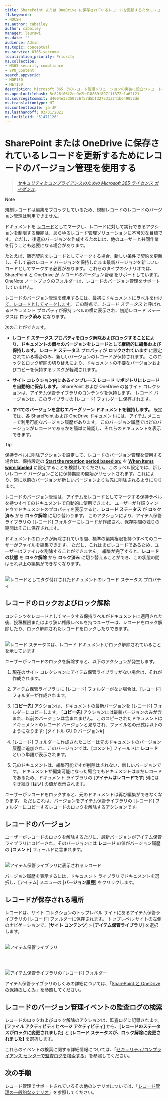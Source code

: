 ```yaml
---
title: SharePoint または OneDrive に保存されているレコードを更新するためにレコードのバージョン管理を使用する
f1.keywords:
- NOCSH
ms.author: cabailey
author: cabailey
manager: laurawi
ms.date: ''
audience: Admin
ms.topic: conceptual
ms.service: O365-seccomp
localization_priority: Priority
ms.collection:
- M365-security-compliance
- SPO_Content
search.appverid:
- MOE150
- MET150
description: Microsoft 365 でのレコード管理ソリューションの実装に役立つレコードについて説明します。
ms.openlocfilehash: 5c828f06f2ce9e2bd18869f897f1f372c1a62f21
ms.sourcegitcommit: d4604e333507c6f57d5bf327531a241b649052de
ms.translationtype: HT
ms.contentlocale: ja-JP
ms.lasthandoff: 03/31/2021
ms.locfileid: "51471126"
---
```

# <a name="use-record-versioning-to-update-records-stored-in-sharepoint-or-onedrive"></a>SharePoint または OneDrive に保存されているレコードを更新するためにレコードのバージョン管理を使用する

>*[セキュリティとコンプライアンスのための Microsoft 365 ライセンス ガイダンス](/office365/servicedescriptions/microsoft-365-service-descriptions/microsoft-365-tenantlevel-services-licensing-guidance/microsoft-365-security-compliance-licensing-guidance)。*

>[!NOTE] 
> 規制レコードは編集をブロックしているため、規制レコードのレコードのバージョン管理は利用できません。

ドキュメントを [レコード](records-management.md#records)としてマークし、レコードに対して実行できるアクションを制限する機能は、あらゆるレコード管理ソリューションに不可欠な目標です。 ただし、後進のバージョンを作成するためには、他のユーザーと共同作業を行うことも必要になる場合があります。

たとえば、販売契約をレコードとしてマークする場合、新しい条件で契約を更新し、そして前のレコード バージョンを保持したまま最新バージョンを新しいレコードとしてマークする必要があります。 これらのタイプのシナリオでは、SharePoint と OneDrive が *レコードのバージョン管理* をサポートしています。 OneNote ノートブックのフォルダーは、レコードのバージョン管理をサポートしていません。

レコードのバージョン管理を使用するには、最初に[ドキュメントにラベルを付けて、レコードとしてマークします](declare-records.md)。 この時点で、*レコード ステータス* と呼ばれるドキュメント プロパティが保持ラベルの横に表示され、初期レコード ステータスは **ロック済み** になります。 

次のことができます。

  - **レコード ステータス プロパティをロック解除およびロックすることにより、ドキュメントの個々のバージョンをレコードとして継続的に編集および保持します。** **レコード ステータス** プロパティが **ロックされています** に設定されている場合のみ、新しいバージョンのレコードが保持されます。 このロックとロック解除の切り替えにより、ドキュメントの不要なバージョンおよびコピーを保持するリスクが軽減されます。

  - **サイト コレクション内にあるインプレース レコード リポジトリにレコードを自動的に保存します。** SharePoint および OneDrive の各サイト コレクションは、アイテム保管ライブラリのコンテンツを保持します。 レコード バージョンは、このライブラリの [レコード] フォルダーに保存されます。

  - **すべてのバージョンを含むエバーグリーン ドキュメントを維持します。** 既定では、各 SharePoint および OneDrive ドキュメントには、アイテム メニューで利用可能なバージョン履歴があります。 このバージョン履歴ではどのバージョンがレコードであるかを簡単に確認し、それらのドキュメントを表示できます。

> [!TIP]
> 保持ラベルに削除アクションを設定して、レコードのバージョン管理を使用する場合は、保持設定の **[Start the retention period based on:](保持期間の開始条件:)** を **[When items were labeled](アイテムにラベルが付けられたとき)** に設定することを検討してください。 このラベル設定では、新しいレコード バージョンごとに保持期間の開始がリセットされます。これにより、常に以前のバージョンが新しいバージョンよりも先に削除されるようになります。

レコードのバージョン管理は、アイテムをレコードとしてマークする保持ラベルを持つすべてのドキュメントで自動的に使用できます。 ユーザーが詳細ウィンドウでドキュメントのプロパティを表示すると、**レコード ステータス** が **ロック済み** から **ロック解除** に切り替わります。 このアクションにより、アイテム保管ライブラリの [レコード] フォルダーにレコードが作成され、保存期間の残りの期間はそこに保存されます。 

ドキュメントのロックが解除されている間、標準の編集権限を持つすべてのユーザーがファイルを編集できます。 ただし、これはまだレコードであるため、ユーザーはファイルを削除することができません。 編集が完了すると、**レコードの状態** を **ロック解除** から **ロック済み** に切り替えることができ、この状態の間はそれ以上の編集ができなくなります。
<br/><br/>

![レコードとしてタグ付けされたドキュメントのレコード ステータス プロパティ](../media/recordversioning8.png)

## <a name="locking-and-unlocking-a-record"></a>レコードのロックおよびロック解除

コンテンツをレコードとしてマークする保持ラベルがドキュメントに適用された後、投稿権限またはより狭い権限レベルを持つユーザーは、レコードをロック解除したり、ロック解除されたレコードをロックしたりできます。
<br/><br/>

![レコード ステータスは、レコード ドキュメントがロック解除されていることを示しています](../media/recordversioning9.png)

ユーザーがレコードのロックを解除すると、以下のアクションが発生します。

1. 現在のサイト コレクションにアイテム保管ライブラリがない場合は、それが作成されます。

2. アイテム保管ライブラリに [レコード] フォルダーがない場合は、[レコード] フォルダーが作成されます。

3. [**コピー先**] アクションは、ドキュメントの最新バージョンを [レコード] フォルダーにコピーします。 [**コピー先**] アクションには最新バージョンのみが含まれ、以前のバージョンは含まれません。 このコピーされたドキュメントはドキュメントのレコード バージョンと見なされ、ファイル名の形式は以下のようになります: \[タイトル GUID バージョン\#\]

4. [レコード] フォルダーに作成されたコピーは元のドキュメントのバージョン履歴に追加され、このバージョンでは、[コメント] フィールドに **レコード** という単語が表示されます。

5. 元のドキュメントは、編集可能ですが削除はされない、新しいバージョンです。 ドキュメントが編集可能になった場合でもドキュメントはまだレコードであるため、ドキュメント ライブラリの [**アイテムはレコードです**] 列には引き続き [**はい**] の値が表示されます。

ユーザーがレコードをロックすると、元のドキュメントは再び編集ができなくなります。 ただしこれは、バージョンをアイテム保管ライブラリの [レコード] フォルダーにコピーするレコードのロックを解除するアクションです。

## <a name="record-versions"></a>レコードのバージョン

ユーザーがレコードのロックを解除するたびに、最新バージョンがアイテム保管ライブラリにコピーされ、そのバージョンには **レコード** の値がバージョン履歴の **[コメント]** フィールドに含まれます。
<br/><br/>

![アイテム保管ライブラリに表示されるレコード](../media/recordversioning10.png)

バージョン履歴を表示するには、ドキュメント ライブラリでドキュメントを選択し、[アイテム] メニューの [**バージョン履歴**] をクリックします。

## <a name="where-records-are-stored"></a>レコードが保存される場所

レコードは、サイト コレクションのトップレベル サイトにあるアイテム保管ライブラリの [レコード] フォルダーに保存されます。 トップレベル サイトの左側のナビゲーションで、[**サイト コンテンツ**] \> [**アイテム保管ライブラリ**] を選択します。
<br/><br/>

![アイテム保管ライブラリ](../media/recordversioning11.png)

<br/><br/>

![アイテム保管ライブラリの [レコード] フォルダー](../media/recordversioning12.png)

アイテム保管ライブラリのしくみの詳細については、「[SharePoint と OneDrive の保持のしくみ](retention-policies-sharepoint.md#how-retention-works-for-sharepoint-and-onedrive)」を参照してください。

## <a name="searching-the-audit-log-for-record-versioning-events"></a>レコードのバージョン管理イベントの監査ログの検索

レコードのロックおよびロック解除のアクションは、監査ログに記録されます。 **[ファイル アクティビティとページ アクティビティ]** から、**[レコードのステータスがロックに変更されました]** と **[レコード ステータスが、ロック解除に変更されました]** を選択します。

これらのイベントの検索に関する詳細情報については、「[セキュリティ/コンプライアンス センターで監査ログを検索する](search-the-audit-log-in-security-and-compliance.md#file-and-page-activities)」を参照してください。

## <a name="next-steps"></a>次の手順

レコード管理でサポートされているその他のシナリオについては、「[レコード管理の一般的なシナリオ](get-started-with-records-management.md#common-scenarios-for-records-management)」を参照してください。